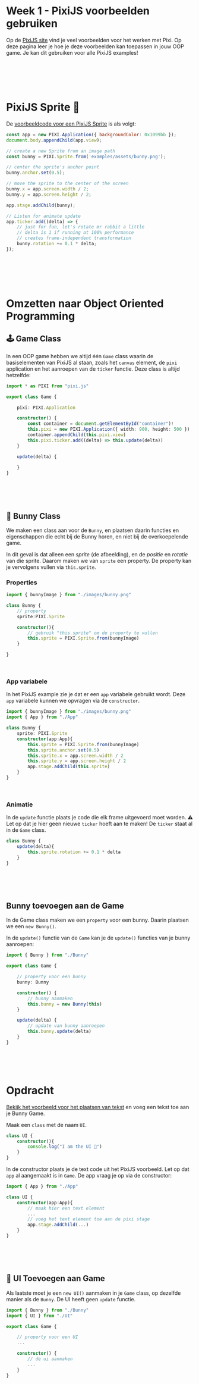 # Week 1 - PixiJS voorbeelden gebruiken

Op de [PixiJS site](https://pixijs.io/examples/) vind je veel voorbeelden voor het werken met Pixi. Op deze pagina leer je hoe je deze voorbeelden kan toepassen in jouw OOP game. Je kan dit gebruiken voor alle PixiJS examples!

<br>
<br>
<br>
<br>

# PixiJS Sprite 🐰 

De [voorbeeldcode voor een PixiJS Sprite](https://pixijs.io/examples/#/sprite/basic.js) is als volgt:

```javascript
const app = new PIXI.Application({ backgroundColor: 0x1099bb });
document.body.appendChild(app.view);

// create a new Sprite from an image path
const bunny = PIXI.Sprite.from('examples/assets/bunny.png');

// center the sprite's anchor point
bunny.anchor.set(0.5);

// move the sprite to the center of the screen
bunny.x = app.screen.width / 2;
bunny.y = app.screen.height / 2;

app.stage.addChild(bunny);

// Listen for animate update
app.ticker.add((delta) => {
    // just for fun, let's rotate mr rabbit a little
    // delta is 1 if running at 100% performance
    // creates frame-independent transformation
    bunny.rotation += 0.1 * delta;
});
```

<br>
<br>
<br>
<br>

# Omzetten naar Object Oriented Programming

## 🕹 Game Class

In een OOP game hebben we altijd één `Game` class waarin de basiselementen van PixiJS al staan, zoals het `canvas` element, de `pixi` application en het aanroepen van de `ticker` functie. Deze class is altijd hetzelfde: 

```typescript
import * as PIXI from "pixi.js"

export class Game {

    pixi: PIXI.Application

    constructor() {
        const container = document.getElementById("container")!
        this.pixi = new PIXI.Application({ width: 900, height: 500 })
        container.appendChild(this.pixi.view)
        this.pixi.ticker.add((delta) => this.update(delta))
    }

    update(delta) {
        
    }
}
```
<br>
<br>
<br>

## 🐰 Bunny Class  

We maken een class aan voor de `Bunny`, en plaatsen daarin functies en eigenschappen die echt bij de Bunny horen, en niet bij de overkoepelende game. 

In dit geval is dat alleen een *sprite* (de afbeelding), en de *positie* en *rotatie* van die sprite. Daarom maken we van `sprite` een property. De property kan je vervolgens vullen via `this.sprite`.

### Properties
```typescript
import { bunnyImage } from "./images/bunny.png"

class Bunny {
    // property
    sprite:PIXI.Sprite

    constructor(){
        // gebruik "this.sprite" om de property te vullen
        this.sprite = PIXI.Sprite.from(bunnyImage)
    }

}
```
<Br>

### App variabele

In het PixiJS example zie je dat er een `app` variabele gebruikt wordt. Deze `app` variabele kunnen we opvragen via de `constructor`. 

```typescript
import { bunnyImage } from "./images/bunny.png"
import { App } from "./App"

class Bunny {
    sprite: PIXI.Sprite
    constructor(app:App){
        this.sprite = PIXI.Sprite.from(bunnyImage)
        this.sprite.anchor.set(0.5)
        this.sprite.x = app.screen.width / 2
        this.sprite.y = app.screen.height / 2
        app.stage.addChild(this.sprite)
    }
}
```
<br>

### Animatie

In de `update` functie plaats je code die elk frame uitgevoerd moet worden. ⚠️ Let op dat je hier geen nieuwe `ticker` hoeft aan te maken! De `ticker` staat al in de `Game` class.

```typescript
class Bunny {
    update(delta){
        this.sprite.rotation += 0.1 * delta
    }
}
```

<br>
<br>
<br>

## Bunny toevoegen aan de Game

In de Game class maken we een `property` voor een bunny. Daarin plaatsen we een `new Bunny()`. 

In de `update()` functie van de `Game` kan je de `update()` functies van je bunny aanroepen:

```typescript
import { Bunny } from "./Bunny"

export class Game {

    // property voor een bunny
    bunny: Bunny

    constructor() {
        // bunny aanmaken
        this.bunny = new Bunny(this)
    }

    update(delta) {
        // update van bunny aanroepen
        this.bunny.update(delta)
    }
}
```

<br>
<br>
<br>

# Opdracht

[Bekijk het voorbeeld voor het plaatsen van tekst](https://pixijs.io/examples/#/text/text.js) en voeg een tekst toe aan je Bunny Game.

Maak een `class` met de naam `UI`. 

```typescript
class UI {
    constructor(){
        console.log("I am the UI 🧅")
    }
}
```


In de constructor plaats je de text code uit het PixiJS voorbeeld. Let op dat `app` al aangemaakt is in `Game`. De app vraag je op via de constructor:

```typescript
import { App } from "./App"

class UI {
    constructor(app:App){
        // maak hier een text element
        ...
        // voeg het text element toe aan de pixi stage
        app.stage.addChild(...)
    }
}
```
<br>
<br>
<br>

## 🧅 UI Toevoegen aan Game

Als laatste moet je een `new UI()` aanmaken in je `Game` class, op dezelfde manier als de `Bunny`. De UI heeft geen `update` functie.

```typescript
import { Bunny } from "./Bunny"
import { UI } from "./UI"

export class Game {

    // property voor een UI  
    ...

    constructor() {
        // de ui aanmaken
        ...
    }
}
```